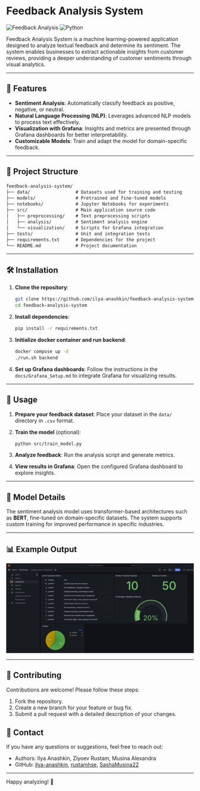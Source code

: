 # Feedback Analysis System

![Feedback Analysis](https://img.shields.io/badge/-Sentiment%20Analysis-blue?style=flat-square)
![Python](https://img.shields.io/badge/Python-3.x-blue.svg)

Feedback Analysis System is a machine learning-powered application designed to analyze textual feedback and determine its sentiment. The system enables businesses to extract actionable insights from customer reviews, providing a deeper understanding of customer sentiments through visual analytics.

---

## 🚀 Features

- **Sentiment Analysis**: Automatically classify feedback as positive, negative, or neutral.
- **Natural Language Processing (NLP)**: Leverages advanced NLP models to process text effectively.
- **Visualization with Grafana**: Insights and metrics are presented through Grafana dashboards for better interpretability.
- **Customizable Models**: Train and adapt the model for domain-specific feedback.

---

## 📂 Project Structure

```
feedback-analysis-system/
├── data/                 # Datasets used for training and testing
├── models/               # Pretrained and fine-tuned models
├── notebooks/            # Jupyter Notebooks for experiments
├── src/                  # Main application source code
│   ├── preprocessing/    # Text preprocessing scripts
│   ├── analysis/         # Sentiment analysis engine
│   └── visualization/    # Scripts for Grafana integration
├── tests/                # Unit and integration tests
├── requirements.txt      # Dependencies for the project
└── README.md             # Project documentation
```


---

## 🛠️ Installation

1. **Clone the repository**:
   ```bash
   git clone https://github.com/ilya-anashkin/feedback-analysis-system.git
   cd feedback-analysis-system
   ```

2. **Install dependencies**:
   ```bash
   pip install -r requirements.txt
   ```

3. **Initialize docker container and run backend**:
   ```bash
   docker compose up -d
   ./run.sh backend
   ```

4. **Set up Grafana dashboards**:
   Follow the instructions in the `docs/Grafana_Setup.md` to integrate Grafana for visualizing results.

---

## 🎯 Usage

1. **Prepare your feedback dataset**:
   Place your dataset in the `data/` directory in `.csv` format.

2. **Train the model** (optional):
   ```bash
   python src/train_model.py
   ```

3. **Analyze feedback**:
   Run the analysis script and generate metrics.

4. **View results in Grafana**:
   Open the configured Grafana dashboard to explore insights.

---

## 🧠 Model Details

The sentiment analysis model uses transformer-based architectures such as **BERT**, fine-tuned on domain-specific datasets. The system supports custom training for improved performance in specific industries.

---

## 📊 Example Output

![Grafana Dashboard](photo_2024-12-02_15-38-41.jpg)

---

## 🤝 Contributing

Contributions are welcome! Please follow these steps:

1. Fork the repository.
2. Create a new branch for your feature or bug fix.
3. Submit a pull request with a detailed description of your changes.

## 📧 Contact

If you have any questions or suggestions, feel free to reach out:

- Authors: Ilya Anashkin, Ziyoev Rustam, Musina Alexandra
- GitHub: [ilya-anashkin](https://github.com/ilya-anashkin), [rustamhse](https://github.com/rustamhse), [SashaMusina22](https://github.com/SashaMusina22)

---

Happy analyzing! 🎉
